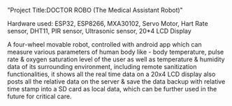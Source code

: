 "Project Title:DOCTOR ROBO (The Medical Assistant Robot)"

Hardware used: ESP32, ESP8266, MXA30102, Servo Motor, Hart Rate sensor, DHT11, PIR sensor, Ultrasonic sensor, 20*4 LCD Display

A four-wheel movable robot, controlled with android app which can measure various parameters of 
human body like - body temperature, pulse rate & oxygen saturation level of the user as well as temperature & 
humidity data of its surrounding environment, including remote sanitization functionalities, it shows all the real 
time data on a 20x4 LCD display also posts all the relative data on the server & save the data backup with relative 
time stamp into a SD card as local data, which can be further used in the future for critical care.
